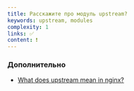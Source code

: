 ```yaml
---
title: Расскажите про модуль upstream?
keywords: upstream, modules
complexity: 1
links: ✅
content: ❗
---
```


### Дополнительно
- [What does upstream mean in nginx?](https://stackoverflow.com/questions/5877929/what-does-upstream-mean-in-nginx/5877989#5877989)
